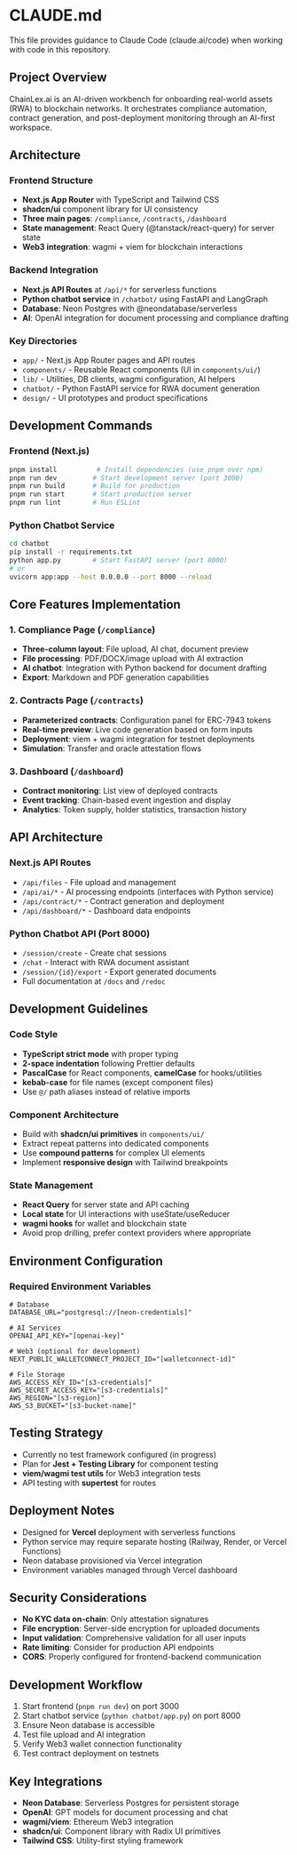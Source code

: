 # CLAUDE.md

This file provides guidance to Claude Code (claude.ai/code) when working with code in this repository.

## Project Overview

ChainLex.ai is an AI-driven workbench for onboarding real-world assets (RWA) to blockchain networks. It orchestrates compliance automation, contract generation, and post-deployment monitoring through an AI-first workspace.

## Architecture

### Frontend Structure
- **Next.js App Router** with TypeScript and Tailwind CSS
- **shadcn/ui** component library for UI consistency
- **Three main pages**: `/compliance`, `/contracts`, `/dashboard`
- **State management**: React Query (@tanstack/react-query) for server state
- **Web3 integration**: wagmi + viem for blockchain interactions

### Backend Integration
- **Next.js API Routes** at `/api/*` for serverless functions
- **Python chatbot service** in `/chatbot/` using FastAPI and LangGraph
- **Database**: Neon Postgres with @neondatabase/serverless
- **AI**: OpenAI integration for document processing and compliance drafting

### Key Directories
- `app/` - Next.js App Router pages and API routes
- `components/` - Reusable React components (UI in `components/ui/`)
- `lib/` - Utilities, DB clients, wagmi configuration, AI helpers
- `chatbot/` - Python FastAPI service for RWA document generation
- `design/` - UI prototypes and product specifications

## Development Commands

### Frontend (Next.js)
```bash
pnpm install          # Install dependencies (use pnpm over npm)
pnpm run dev         # Start development server (port 3000)
pnpm run build       # Build for production
pnpm run start       # Start production server
pnpm run lint        # Run ESLint
```

### Python Chatbot Service
```bash
cd chatbot
pip install -r requirements.txt
python app.py        # Start FastAPI server (port 8000)
# or
uvicorn app:app --host 0.0.0.0 --port 8000 --reload
```

## Core Features Implementation

### 1. Compliance Page (`/compliance`)
- **Three-column layout**: File upload, AI chat, document preview
- **File processing**: PDF/DOCX/image upload with AI extraction
- **AI chatbot**: Integration with Python backend for document drafting
- **Export**: Markdown and PDF generation capabilities

### 2. Contracts Page (`/contracts`)
- **Parameterized contracts**: Configuration panel for ERC-7943 tokens
- **Real-time preview**: Live code generation based on form inputs
- **Deployment**: viem + wagmi integration for testnet deployments
- **Simulation**: Transfer and oracle attestation flows

### 3. Dashboard (`/dashboard`)
- **Contract monitoring**: List view of deployed contracts
- **Event tracking**: Chain-based event ingestion and display
- **Analytics**: Token supply, holder statistics, transaction history

## API Architecture

### Next.js API Routes
- `/api/files` - File upload and management
- `/api/ai/*` - AI processing endpoints (interfaces with Python service)
- `/api/contract/*` - Contract generation and deployment
- `/api/dashboard/*` - Dashboard data endpoints

### Python Chatbot API (Port 8000)
- `/session/create` - Create chat sessions
- `/chat` - Interact with RWA document assistant
- `/session/{id}/export` - Export generated documents
- Full documentation at `/docs` and `/redoc`

## Development Guidelines

### Code Style
- **TypeScript strict mode** with proper typing
- **2-space indentation** following Prettier defaults
- **PascalCase** for React components, **camelCase** for hooks/utilities
- **kebab-case** for file names (except component files)
- Use `@/` path aliases instead of relative imports

### Component Architecture
- Build with **shadcn/ui primitives** in `components/ui/`
- Extract repeat patterns into dedicated components
- Use **compound patterns** for complex UI elements
- Implement **responsive design** with Tailwind breakpoints

### State Management
- **React Query** for server state and API caching
- **Local state** for UI interactions with useState/useReducer
- **wagmi hooks** for wallet and blockchain state
- Avoid prop drilling, prefer context providers where appropriate

## Environment Configuration

### Required Environment Variables
```env
# Database
DATABASE_URL="postgresql://[neon-credentials]"

# AI Services
OPENAI_API_KEY="[openai-key]"

# Web3 (optional for development)
NEXT_PUBLIC_WALLETCONNECT_PROJECT_ID="[walletconnect-id]"

# File Storage
AWS_ACCESS_KEY_ID="[s3-credentials]"
AWS_SECRET_ACCESS_KEY="[s3-credentials]"
AWS_REGION="[s3-region]"
AWS_S3_BUCKET="[s3-bucket-name]"
```

## Testing Strategy
- Currently no test framework configured (in progress)
- Plan for **Jest + Testing Library** for component testing
- **viem/wagmi test utils** for Web3 integration tests
- API testing with **supertest** for routes

## Deployment Notes
- Designed for **Vercel** deployment with serverless functions
- Python service may require separate hosting (Railway, Render, or Vercel Functions)
- Neon database provisioned via Vercel integration
- Environment variables managed through Vercel dashboard

## Security Considerations
- **No KYC data on-chain**: Only attestation signatures
- **File encryption**: Server-side encryption for uploaded documents
- **Input validation**: Comprehensive validation for all user inputs
- **Rate limiting**: Consider for production API endpoints
- **CORS**: Properly configured for frontend-backend communication

## Development Workflow
1. Start frontend (`pnpm run dev`) on port 3000
2. Start chatbot service (`python chatbot/app.py`) on port 8000
3. Ensure Neon database is accessible
4. Test file upload and AI integration
5. Verify Web3 wallet connection functionality
6. Test contract deployment on testnets

## Key Integrations
- **Neon Database**: Serverless Postgres for persistent storage
- **OpenAI**: GPT models for document processing and chat
- **wagmi/viem**: Ethereum Web3 integration
- **shadcn/ui**: Component library with Radix UI primitives
- **Tailwind CSS**: Utility-first styling framework